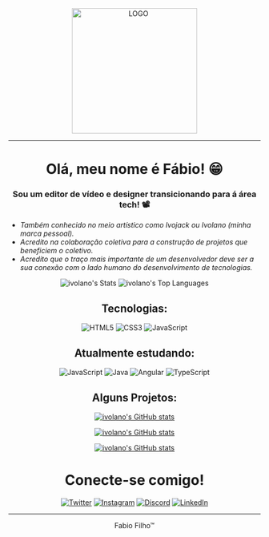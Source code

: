 <div align="center">
    <img align="center" height="250px" width="250px" alt="LOGO" src="https://i.imgur.com/ZmwgM02.png"/>
 </div>

---

<div align="center"> 

# Olá, meu nome é Fábio! 😁


### Sou um editor de vídeo e designer transicionando para á área tech! 📽️
</div>
<ul>
    <li><i>Também conhecido no meio artístico como Ivojack ou Ivolano (minha marca pessoal).</li>
    <li>Acredito na colaboração coletiva para a construção de projetos que beneficiem o coletivo.</li>
    <li>Acredito que o traço mais importante de um desenvolvedor deve ser a sua conexão com o lado humano do desenvolvimento de tecnologias.</i></li>
</ul>

<div align="center">

![ivolano's Stats](https://github-readme-stats.vercel.app/api?username=ivolano&theme=dark&show_icons=true&hide_border=true&count_private=true) 
![ivolano's Top Languages](https://github-readme-stats.vercel.app/api/top-langs/?username=ivolano&theme=dark&show_icons=true&hide_border=true&layout=compact)

## Tecnologias:
![HTML5](https://img.shields.io/badge/HTML5-000?style=for-the-badge&logo=html5)
![CSS3](https://img.shields.io/badge/CSS3-000?style=for-the-badge&logo=css3&logoColor=264CE4)
![JavaScript](https://img.shields.io/badge/JavaScript-000?style=for-the-badge&logo=javascript)

## Atualmente estudando:
![JavaScript](https://img.shields.io/badge/JavaScript-000?style=for-the-badge&logo=javascript)
![Java](https://img.shields.io/badge/Java-000?style=for-the-badge&logo=java)
![Angular](https://img.shields.io/badge/Angular-000?style=for-the-badge&logo=angular&logoColor=C3002F)
![TypeScript](https://img.shields.io/badge/TypeScript-000?style=for-the-badge&logo=typescript)

## Alguns Projetos:

[![ivolano's GitHub stats](https://github-readme-stats.vercel.app/api/pin/?username=ivolano&repo=rock-paper-scissors&show_owner=true&theme=dark)](https://github.com/anuraghazra/github-readme-stats)

[![ivolano's GitHub stats](https://github-readme-stats.vercel.app/api/pin/?username=ivolano&repo=Landing-Page&show_owner=true&theme=dark)](https://github.com/anuraghazra/github-readme-stats)

[![ivolano's GitHub stats](https://github-readme-stats.vercel.app/api/pin/?username=ivolano&repo=dio-lab-open-source&show_owner=true&theme=dark)](https://github.com/anuraghazra/github-readme-stats)


# Conecte-se comigo!

[![Twitter](https://img.shields.io/badge/Twitter-000?style=for-the-badge&logo=twitter)](https://twitter.com/ivojackk)
[![Instagram](https://img.shields.io/badge/Instagram-000?style=for-the-badge&logo=instagram)](https://www.instagram.com/ivojackk/)
[![Discord](https://img.shields.io/badge/Discord-000?style=for-the-badge&logo=discord)](https://discord.com/users/ivolano)
[![LinkedIn](https://img.shields.io/badge/LinkedIn-000?style=for-the-badge&logo=linkedin&logoColor=0E76A8)](https://www.linkedin.com/in/fabio-filho-ivolano/)

</div>

---

<div align="center">
Fabio Filho™
</div>
